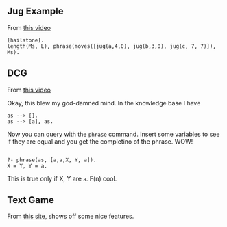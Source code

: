 ## Jug Example

From [this video](https://www.youtube.com/watch?v=vdabv9EkYrY)

```
[hailstone].
length(Ms, L), phrase(moves([jug(a,4,0), jug(b,3,0), jug(c, 7, 7)]), Ms).
```

## DCG

From [this video](https://www.youtube.com/watch?v=CvLsVfq6cks)

Okay, this blew my god-damned mind.  In the knowledge base I have

```
as --> [].
as --> [a], as.
```

Now you can query with the `phrase` command.  Insert some variables to see if they are equal and you get the completino of the phrase.  WOW!

```

?- phrase(as, [a,a,X, Y, a]).
X = Y, Y = a.
```
This is true only if X, Y are `a`.  F(n) cool.

## Text Game

From [this site](https://amzi.com/AdventureInProlog/index.php), shows off some nice features.
